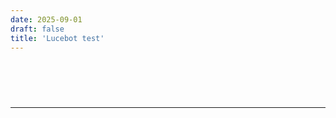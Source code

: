 ```yaml
---
date: 2025-09-01
draft: false
title: 'Lucebot test'
---
```


<!DOCTYPE html>
<html>

<head>
  <title>
    Parse poems
  </title>
</head>

<body>
  <div style="height:60px" aria-hidden="true" class="wp-block-spacer"></div>
  <hr class="wp-block-separator has-alpha-channel-opacity is-style-dots">
  <div style="height:60px" aria-hidden="true" class="wp-block-spacer"></div>
  <div id="presentation"></div>
  <div style="height:60px" aria-hidden="true" class="wp-block-spacer"></div>
  <div style="height:60px" aria-hidden="true" class="wp-block-spacer"></div>
</body>
<script type="text/javascript">
  const poems = [ "De schreeuw van morgen breekt de schemer,\nwaar klokken kaakslag na kaakslag tasten.\nGolvend hoofd van gister's halve stemmer,\ntocht door mist, nog vochtig van het rasten.\n\nWanneer woorden weerklinken in de lucht,\ndansen kleuren ongeremd door straten.\nRottende zon rijkt naar de hemelzucht,\ndiep in de reliëfs van de verlaten.\n\nLelijk is de vreugd van het voorbije lied,\nziet de wereld zijn ware spiegel niet.", "In de schaduw der daden vind ik licht,\nzwart en wit geslacht op spiegelglas,\nogen die branden met de mond van de nacht,\nik spreek in de taal van de blinde wind.\n\nDe regen is een gevleugelde schim,\nlachend met een mond vol hagelstenen,\nwaar het zweet van onze dromen druipt,\nbevlekt de schreeuw van de ochtend.\n\nEen schaduw legt zich neer als een sjaal,\nom de hals van wie niet kent, maar loopt.", "De nacht likt het licht van muren wit\nen alles schreeuwt in stilte gedachten zwart.\nHier zweven woorden, krom en spits,\nals dauwdruppels in verkreukeld hart.\n\nHet oog van gisteren knipoogt schril,\nde tijd trekt haastig golven in de zee.\nIn de schaduw van een roos, zo stil,\nverspringt het heden naar een verre eeuw.\n\nWant wie gelooft in een cirkel omarmd,\nvindt in chaos een glimlach bewaard.", "In het galgenlied van mijn dromen zing ik\nschor en schimmig in het verwarde licht –\nde dichtersraven krassen schemering\nen woorden slaan als houten hamers\nop de kreukels van het platte vlees.\n\nAch, de meester van het wilde waas\nverstomt het zonkâltige geluid\nvan grijze engelen in hun trommels.\nDiep het schilderachtige bittere zout\nkringelt om de krans van muzelige muten.", "Krekelzang breekt de stilte, \nwaar de mens in scherven spreekt,\neen kermis van klanken\nbuiten de wetten der wijsbegeerte.\nSchreeuw om het onuitsprekelijke,\nsporen van een onbreekbare taal.\nVermenigvuldig de zon,\nomarm de illusies van het vlees,\nwant in de bedwelming van de nacht\nverliefd op het leven als een bevel.", "In de rinkelende zinnen zing ik zacht,\nde maan een hongerige harlekijn,\nmother's milk word konfituur in de nacht,\nen ik ben de koning van het stof, een zuivere schijn.\n\nWankelende woorden weten weinig,\nwoorden worstelen om wind,\nde wereld is een wonderlijk weefsel,\nik ben een kind van koninklijk kind.\n\nMorgen de meester over elke muse,\nmaar vandaag ben ik niets dan bruisend blus.", "In de rauwe schoot der stadskreten,\nwaar beton en harten breken\nfluistert de nacht als een blinde muze\n\nschaduwen dansen, schurend langs de ziel,\nogen staren, eeuwig hongerig,\nachter ramen, ondoorgrondelijk als mythes\n\nwoorden vallen, koude vuurstenen breken,\ndichter zwijgt, zijn schreeuw begraven\nomdat zelfs de vogels\nin hun herfstvrees\nniet kunnen zingen.", "In de schaduw van het neon, dansen woorden\nzonder gezichten, blote grenzen aan het raam\nwaar de regen als gedachten stroomt, chaotisch.\n\nMijn ziel is een wirwar van goddelijke krabbel,\nheilige inspiratie en aardse twijfel samen verweven.\nEen krijtstreep treurende tederheid zoekt een vergezicht\n\ndat zichzelf schildert in zekere lijnen van verlangen.\nDe wereld ademt, stopt, en begint weer, eindeloos\nin die koortsige jungle waar tijden niet bestaan, \n\nen Lucebert’s stem fluistert tussen beton en dromen.", "In de glanzende chaos zonder kruin\nwaar dromen als zeepbellen barsten,\ndool ik als een kind van zwart karton,\nzoekt mijn schreeuw naar vormen.\n\nGod staart door het kille venster,\nletters sidderen als vissen op het droge.\nIk ben de koning van niets,\nen mijn troon is gemaakt van lucht en schaduwen.\n\nDe eeuwige leegte huilt, \nom een wereld die nooit slapen kan.", "O vreemdeling van het neonlicht, de stad zingt\nschaduwliedjes in de poriën van een visioen.\nGlazen ogen schreeuwen naar de tijd die vlucht,\neen mierenhoop van staal en vlees ontwaakt.\n\nJe knieën buigen voor zilveren niemandswezens,\nin de vlam van de eeuwige ochtend,\nwaar woorden stukslaan op de muren van stilte,\nzo zingt de chaos zijn bittere hymne.\n\nDe kosmos graaft in jouw naakte ziel,\nwaar herfst en vriendschap als messen zwijgen.", "In de schaduw van de morgensterren\nhuilt de zon om haar verloren licht,\ngebroken zinnen wapperen als gembergras,\ngeurend naar liefde die nooit vervaagt.\n\nDe wereld slaat met al zijn kleuren\neen gat in de stilte van het bestaan,\nwaar goden wandelen op glazen velden,\nversplintert de hoop in duizenden druppels.\n\nDe dichter zingt, verwond door schoonheid,\nzijn woorden bloeden rood op wit papier.", "In de diepte schreeuwt een eeuwig krassend kind,\nwaar de bloemen van steen bloeien in stilte,\nroestige woorden baren het brood van de nacht,\nals neergedaalde engelen zonder vleugels.\n\nGebroken spiegels dromen van een hevig licht,\nschilders en dichters met blinde ogen\nbotvieren hun scherpe tongen op papier,\nhun namen geschreven in vervlogen zand.\n\nAlles van waarde is weerloos en bloedrood,\nwaar het gras van de tijd fluistert: blijf staan.", "In de schimmel van de nacht, hoestend\nplakken woorden hard, weerbarstig aan de lucht\nkleuren verdwijnen als het kind dat droomt\nen ik, een schimmelende schildwacht, besta slechts in twijfel.\n\nTussen de scheuren van mijn taal, gloeit soms een god\neen gesternte van radeloozen, lichtend noch verblekend\nluiden wij naar de transpiraties van de dageraad, de rillingen \nvan een helende heiland, die slechts bestaat\nals een echo van leegte, een fluistering van het niets\no, geliefde ellende, van je glans leef ik." ];

  // RANDOMN FUNCTIONS
  //
  function randomInteger(min, max) {
    return Math.floor(Math.random() * (max - min) + min);
  }

  function pickRandom() {
    return arguments[randomInteger(0, arguments.length)]
  }

  function shuffle(array) {
    let currentIndex = array.length;

    while (currentIndex != 0) {
      let randomIndex = Math.floor(Math.random() * currentIndex);
      currentIndex--;
      [array[currentIndex], array[randomIndex]] = [
        array[randomIndex], array[currentIndex]];
    }
  }

  // STRING FUNCTIONS
  //
  function filterEmptyStrings(array) {
    let filteredArray = []

    for (let i = 0; i < array.length; i++) {
      string = array[i]
      if (string !== '') {
        filteredArray.push(string);
      }
    }
    return filteredArray
  }

  function stanzaSplit(poem) {
    console.log("stanzaSplit")
    splitPoem = poem.split(/(\n\n)/) // breek per strofe
    let splitPoemHTML = []

    for (let i = 0; i < splitPoem.length; i++) {
      let unit = splitPoem[i]
      unit = unit.replace(/\n\n/g, '<br/>')
      unit = unit.replace(/\n/g, '<br/>')
      splitPoemHTML.push(unit);
    }
    return splitPoemHTML
  }

  function lineSplit(poem) {
    console.log("lineSplit")
    splitPoem = poem.split(/(\n+)/) // breek per regel
    let splitPoemHTML = []

    for (let i = 0; i < splitPoem.length; i++) {
      let unit = splitPoem[i]
      unit = unit.replace(/\n\n/, '<br/>')
      unit = unit.replace(/\n/, '')
      splitPoemHTML.push(unit);
    }
    return splitPoemHTML
  }

  // RENDER FUNCTIONS
  //

  function timePoem(poem) {
    let timedPoem = []

    // determine timings for each unit
    for (let i = 0; i < poem.length; i++) {
      let unit = poem[i]
      let delay = randomInteger(100, 15000)
      let interval = randomInteger(100, 300)
      //let timing = [ ]
      let timedUnit = {}
      timedUnit["string"] = unit
      timedUnit["delay"] = delay
      timedUnit["interval"] = interval
      timedUnit["length"] = unit.length
      timedUnit["duration"] = delay + interval * unit.length
      timedPoem.push(timedUnit)
    }

    // determine first and last units to finish
    let durations = []
    for (let i = 0; i < timedPoem.length; i++) {
      duration = timedPoem[i].duration
      durations.push(duration)
    }
    let firstUnit = durations.indexOf(Math.min(...durations))
    let lastUnit = durations.indexOf(Math.max(...durations))
    timedPoem[firstUnit]["placement"] = "first"
    timedPoem[lastUnit]["placement"] = "last"

    return timedPoem
  }

  function renderPoem(timedPoem) {

    for (let i = 0; i < timedPoem.length; i++) {
      let unit = timedPoem[i]
      console.log(unit)

      // Create divs outside of setTimeout, so units will print in correct order
      let newDiv = document.createElement("div")
      newDiv.id = `div${i}`
      document.getElementById("presentation").appendChild(newDiv);

      // Retrieve values for each unit
      let string = unit["string"]
      let delay = unit["delay"]
      let interval = unit["interval"]
      let placement = unit["placement"]

      // The render function
      function printUnit(onComplete) {
        let char = 0
        let timer = setInterval(function () {
          console.log
          document.getElementById(`div${i}`).innerHTML = string.slice(0, char);
          if (char > (string.length - 1)) {
            clearInterval(timer);
            console.log(`Unit ${i} completed.`)
            if (onComplete) {
              onComplete()
            }
          } else {
            char++;
          }
        }, interval)
      }

      // Launch units
      if (placement != "last") {
        setTimeout(printUnit, delay)
      } else {
        setTimeout(printUnit, delay, onLastLine)
      }


    }
  }

  function onLastLine() {
    let delay = randomInteger(1000, 10000)
    console.log("Poem completed.")
    setTimeout(function () {
      document.getElementById("presentation").innerHTML = ""
      loopPoems()
    }, delay)
  }
  ///////////////
  // MAIN LOOP //
  ///////////////

  let poemIndex = Math.floor(Math.random() * poems.length);
  function loopPoems() {
    let newPoemIndex = Math.floor(Math.random() * poems.length);
    while (newPoemIndex == poemIndex) {
      newPoemIndex = Math.floor(Math.random() * poems.length);
    } 
    poemIndex = newPoemIndex
    poem = poems[poemIndex]
    renderPoem(timePoem(filterEmptyStrings(pickRandom(stanzaSplit(poem), lineSplit(poem)))))
  
  }

  loopPoems()

</script>

</html>
